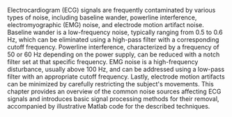 Electrocardiogram (ECG) signals are frequently contaminated by various types of noise, including baseline wander, powerline interference, electromyographic (EMG) noise, and electrode motion artifact noise. Baseline wander is a low-frequency noise, typically ranging from 0.5 to 0.6 Hz, which can be eliminated using a high-pass filter with a corresponding cutoff frequency. Powerline interference, characterized by a frequency of 50 or 60 Hz depending on the power supply, can be reduced with a notch filter set at that specific frequency. EMG noise is a high-frequency disturbance, usually above 100 Hz, and can be addressed using a low-pass filter with an appropriate cutoff frequency. Lastly, electrode motion artifacts can be minimized by carefully restricting the subject's movements. This chapter provides an overview of the common noise sources affecting ECG signals and introduces basic signal processing methods for their removal, accompanied by illustrative Matlab code for the described techniques.

